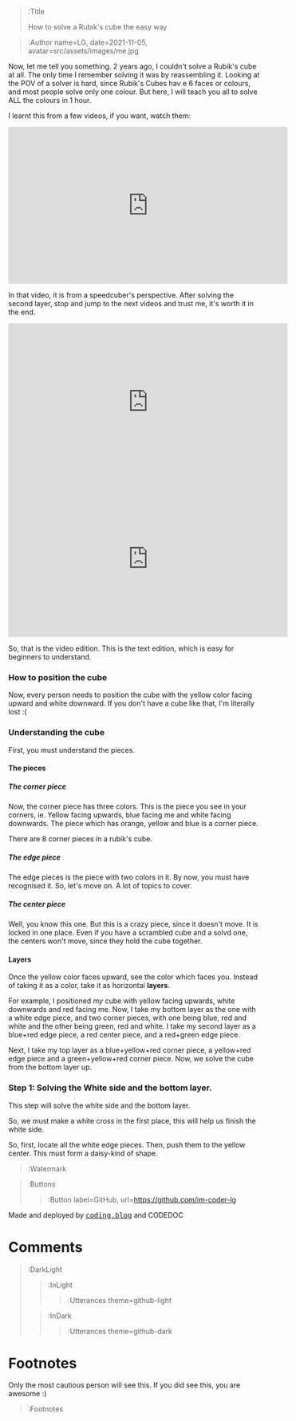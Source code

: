 > :Title
>
> How to solve a Rubik's cube the easy way

> :Author name=LG,
>         date=2021-11-05,
>         avatar=src/assets/images/me.jpg

Now, let me tell you something. 2 years ago, I couldn't solve a Rubik's cube at all. The only time I remember solving it was by reassembling it. Looking at the POV of a solver is hard, since Rubik's Cubes hav
e 6 faces or colours, and most people solve only one colour. But here, I will teach you all to solve ALL the colours in 1 hour.

I learnt this from a few videos, if you want, watch them:

<iframe width="560" height="315" src="https://www.youtube.com/embed/R-R0KrXvWbc" title="YouTube video player" frameborder="0" allow="accelerometer; autoplay; clipboard-write; encrypted-media; gyroscope; picture-in-picture" allowfullscreen></iframe>

In that video, it is from a speedcuber's perspective. After solving the second layer, stop and jump to the next videos and trust me, it's worth it in the end.

<iframe width="560" height="315" src="https://www.youtube.com/embed/2k9LmLetxLg" title="YouTube video player" frameborder="0" allow="accelerometer; autoplay; clipboard-write; encrypted-media; gyroscope; picture-in-picture" allowfullscreen></iframe>

<iframe width="560" height="315" src="https://www.youtube.com/embed/1ZLCKY4GAAY" title="YouTube video player" frameborder="0" allow="accelerometer; autoplay; clipboard-write; encrypted-media; gyroscope; picture-in-picture" allowfullscreen></iframe>

So, that is the video edition. This is the text edition, which is easy for beginners to understand.

### How to position the cube

Now, every person needs to position the cube with the yellow color facing upward and white downward. If you don't have a cube like that, I'm literally lost :(
### Understanding the cube

First, you must understand the pieces.
#### The pieces
##### The corner piece
Now, the corner piece has three colors. This is the piece you see in your corners, ie. Yellow facing upwards, blue facing me and white facing downwards. The piece which has orange, yellow and blue is a corner piece. 

There are 8 corner pieces in a rubik's cube.

##### The edge piece

The edge pieces is the piece with two colors in it. By now, you must have recognised it. So, let's move on. A lot of topics to cover.

##### The center piece

Well, you know this one. But this is a crazy piece, since it doesn't move. It is locked in one place. Even if you have a scrambled cube and a solvd one, the centers won't move, since they hold the cube together.

#### Layers

Once the yellow color faces upward, see the color which faces you. Instead of taking it as a color, take it as horizontal **layers**.

For example, I positioned _my_ cube with yellow facing upwards, white downwards and red facing me. Now, I take my bottom layer as the one with a white edge piece, and two corner pieces, with one being blue, red and white and the other being green, red and white.
I take my second layer as a blue+red edge piece, a red center piece, and a red+green edge piece.

Next, I take my top layer as a blue+yellow+red corner piece, a yellow+red edge piece and a green+yellow+red corner piece. Now, we solve the cube from the bottom layer up.

### Step 1: Solving the White side and the bottom layer.

This step will solve the white side and the bottom layer.

So, we must make a white cross in the first place, this will help us finish the white side.

So, first, locate all the white edge pieces. Then, push them to the yellow center. This must form a daisy-kind of shape.

<!--revision 1-->


> :Watermark

> :Buttons
> > :Button label=GitHub, url=https://github.com/im-coder-lg
>
<!-- > > :Button icon=true, label=code, url=https://gist.github.com/coder-lg/f82b7337ac76ed6d70c2bd8e8dd7600d -->

Made and deployed by [<kbd>coding.blog</kbd>](https://coding.blog/) and CODEDOC
# Comments

> :DarkLight
> > :InLight
> >
> > > :Utterances theme=github-light
>
> > :InDark
> >
> > > :Utterances theme=github-dark


# Footnotes

Only the most cautious person will see this. If you did see this, you are awesome :)

> :Footnotes
<!--Done during the first revision-->